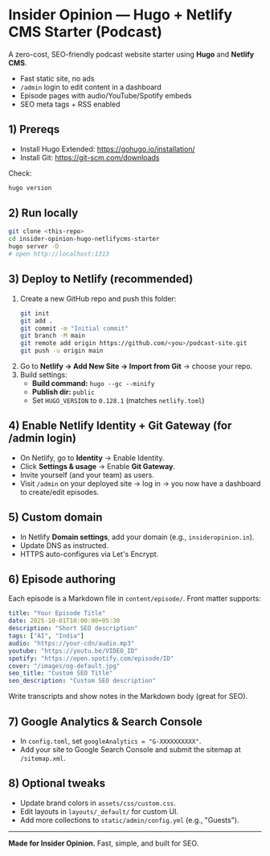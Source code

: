 # Insider Opinion — Hugo + Netlify CMS Starter (Podcast)

A zero-cost, SEO-friendly podcast website starter using **Hugo** and **Netlify CMS**.  
- Fast static site, no ads  
- `/admin` login to edit content in a dashboard  
- Episode pages with audio/YouTube/Spotify embeds  
- SEO meta tags + RSS enabled

## 1) Prereqs
- Install Hugo Extended: https://gohugo.io/installation/
- Install Git: https://git-scm.com/downloads

Check:
```bash
hugo version
```

## 2) Run locally
```bash
git clone <this-repo>
cd insider-opinion-hugo-netlifycms-starter
hugo server -D
# open http://localhost:1313
```

## 3) Deploy to Netlify (recommended)
1. Create a new GitHub repo and push this folder:
   ```bash
   git init
   git add .
   git commit -m "Initial commit"
   git branch -M main
   git remote add origin https://github.com/<you>/podcast-site.git
   git push -u origin main
   ```
2. Go to **Netlify → Add New Site → Import from Git** → choose your repo.
3. Build settings:  
   - **Build command:** `hugo --gc --minify`  
   - **Publish dir:** `public`  
   - Set `HUGO_VERSION` to `0.128.1` (matches `netlify.toml`)

## 4) Enable Netlify Identity + Git Gateway (for /admin login)
- On Netlify, go to **Identity** → Enable Identity.
- Click **Settings & usage** → Enable **Git Gateway**.
- Invite yourself (and your team) as users.
- Visit `/admin` on your deployed site → log in → you now have a dashboard to create/edit episodes.

## 5) Custom domain
- In Netlify **Domain settings**, add your domain (e.g., `insideropinion.in`).
- Update DNS as instructed.
- HTTPS auto-configures via Let's Encrypt.

## 6) Episode authoring
Each episode is a Markdown file in `content/episode/`. Front matter supports:
```yaml
title: "Your Episode Title"
date: 2025-10-01T10:00:00+05:30
description: "Short SEO description"
tags: ["AI", "India"]
audio: "https://your-cdn/audio.mp3"
youtube: "https://youtu.be/VIDEO_ID"
spotify: "https://open.spotify.com/episode/ID"
cover: "/images/og-default.jpg"
seo_title: "Custom SEO Title"
seo_description: "Custom SEO description"
```
Write transcripts and show notes in the Markdown body (great for SEO).

## 7) Google Analytics & Search Console
- In `config.toml`, set `googleAnalytics = "G-XXXXXXXXXX"`.
- Add your site to Google Search Console and submit the sitemap at `/sitemap.xml`.

## 8) Optional tweaks
- Update brand colors in `assets/css/custom.css`.
- Edit layouts in `layouts/_default/` for custom UI.
- Add more collections to `static/admin/config.yml` (e.g., "Guests").

---

**Made for Insider Opinion.** Fast, simple, and built for SEO.
